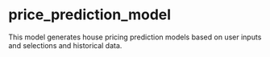# price_prediction_model
This model generates house pricing prediction models based on user inputs and selections and historical data.
